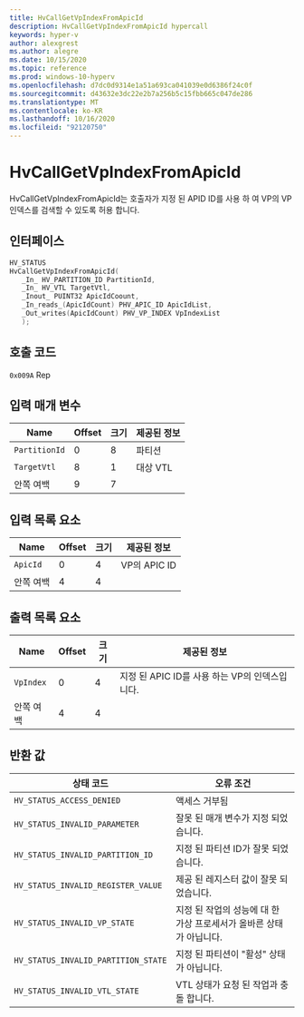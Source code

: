 ```yaml
---
title: HvCallGetVpIndexFromApicId
description: HvCallGetVpIndexFromApicId hypercall
keywords: hyper-v
author: alexgrest
ms.author: alegre
ms.date: 10/15/2020
ms.topic: reference
ms.prod: windows-10-hyperv
ms.openlocfilehash: d7dc0d9314e1a51a693ca041039e0d6386f24c0f
ms.sourcegitcommit: d43632e3dc22e2b7a256b5c15fbb665c047de286
ms.translationtype: MT
ms.contentlocale: ko-KR
ms.lasthandoff: 10/16/2020
ms.locfileid: "92120750"
---
```

# <a name="hvcallgetvpindexfromapicid"></a>HvCallGetVpIndexFromApicId

HvCallGetVpIndexFromApicId는 호출자가 지정 된 APID ID를 사용 하 여 VP의 VP 인덱스를 검색할 수 있도록 허용 합니다.

## <a name="interface"></a>인터페이스

 ```c
HV_STATUS
HvCallGetVpIndexFromApicId(
    _In_ HV_PARTITION_ID PartitionId,
    _In_ HV_VTL TargetVtl,
    _Inout_ PUINT32 ApicIdCoount,
    _In_reads_(ApicIdCount) PHV_APIC_ID ApicIdList,
    _Out_writes(ApicIdCount) PHV_VP_INDEX VpIndexList
    );

 ```

## <a name="call-code"></a>호출 코드

`0x009A` Rep

## <a name="input-parameters"></a>입력 매개 변수

| Name                    | Offset     | 크기     | 제공된 정보                      |
|-------------------------|------------|----------|-------------------------------------------|
| `PartitionId`           | 0          | 8        | 파티션                                 |
| `TargetVtl`             | 8          | 1        | 대상 VTL                                |
| 안쪽 여백                 | 9          | 7        |                                           |

## <a name="input-list-element"></a>입력 목록 요소

| Name                    | Offset     | 크기     | 제공된 정보                      |
|-------------------------|------------|----------|-------------------------------------------|
| `ApicId`                | 0          | 4        | VP의 APIC ID                         |
| 안쪽 여백                 | 4          | 4        |                                           |

## <a name="output-list-element"></a>출력 목록 요소

| Name                    | Offset     | 크기     | 제공된 정보                      |
|-------------------------|------------|----------|-------------------------------------------|
| `VpIndex`               | 0          | 4        | 지정 된 APIC ID를 사용 하는 VP의 인덱스입니다.|
| 안쪽 여백                 | 4          | 4        |                                           |

## <a name="return-values"></a>반환 값

| 상태 코드                         | 오류 조건                                       |
|-------------------------------------|-------------------------------------------------------|
| `HV_STATUS_ACCESS_DENIED`           | 액세스 거부됨                                         |
| `HV_STATUS_INVALID_PARAMETER`       | 잘못 된 매개 변수가 지정 되었습니다.                    |
| `HV_STATUS_INVALID_PARTITION_ID`    | 지정 된 파티션 ID가 잘못 되었습니다.                |
| `HV_STATUS_INVALID_REGISTER_VALUE`  | 제공 된 레지스터 값이 잘못 되었습니다.               |
| `HV_STATUS_INVALID_VP_STATE`        | 지정 된 작업의 성능에 대 한 가상 프로세서가 올바른 상태가 아닙니다. |
| `HV_STATUS_INVALID_PARTITION_STATE` | 지정 된 파티션이 "활성" 상태가 아닙니다. |
| `HV_STATUS_INVALID_VTL_STATE`       | VTL 상태가 요청 된 작업과 충돌 합니다. |